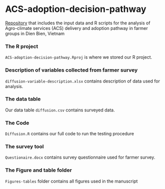 # ACS-adoption-decision-pathway

[Repository](https://github.com/ThiThuGiangLuu/ACS-adoption-decision-pathway) that includes the input data and R scripts for the analysis of Agro-climate services (ACS) delivery and adoption pathway in farmer groups in Dien Bien, Vietnam

### The R project
`ACS-adoption-decision-pathway.Rproj` is where we stored our R project.

### Description of variables collected from farmer survey
`diffusion-variable-description.xlsx` contains description of data used for analysis. 

### The data table
Our data table `diffusion.csv` contains surveyed data.

### The Code
`Diffusion.R` contains our full code to run the testing procedure 

### The survey tool
`Questionaire.docx` contains survey questionnaire used for farmer survey.

### The Figure and table folder
`Figures-tables` folder contains all figures used in the manuscript
